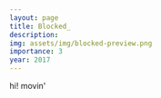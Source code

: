```yaml
---
layout: page
title: Blocked_
description: 
img: assets/img/blocked-preview.png
importance: 3
year: 2017
---
```


hi! movin'